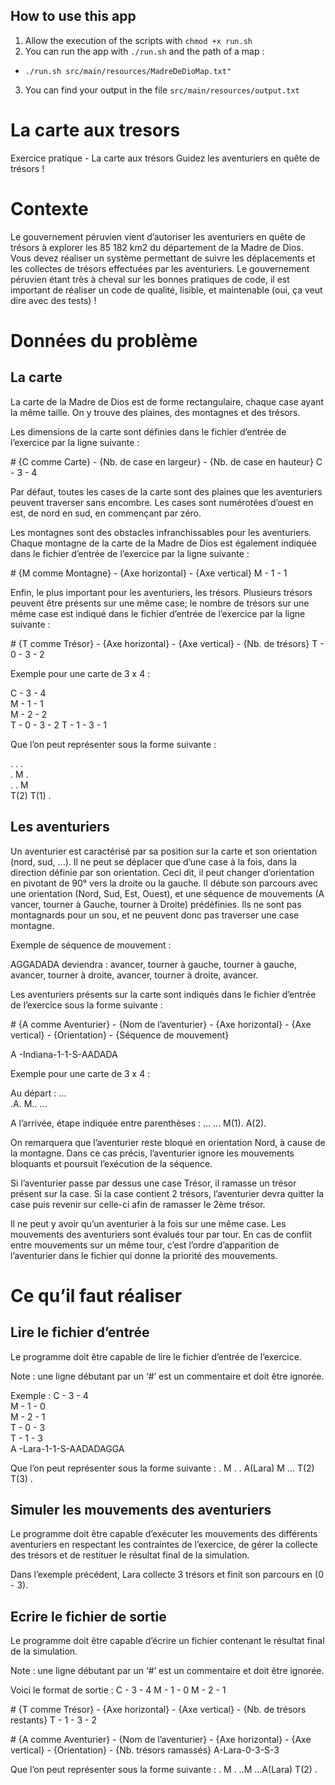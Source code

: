 ## How to use this app
1. Allow the execution of the scripts with `chmod +x run.sh` 
2. You can run the app with `./run.sh` and the path of a map :
- `./run.sh src/main/resources/MadreDeDioMap.txt"`
3. You can find your output in the file `src/main/resources/output.txt`

# La carte aux tresors
Exercice pratique - La carte aux trésors
Guidez les aventuriers en quête de trésors !
# Contexte
Le gouvernement péruvien vient d’autoriser les aventuriers en quête de trésors à explorer les 85 182 km​2​ du département de la Madre de Dios. Vous devez réaliser un système permettant de suivre les déplacements et les collectes de trésors effectuées par les aventuriers. Le gouvernement péruvien étant très à cheval sur les bonnes pratiques de code, il est important de réaliser un code de qualité, lisible, et maintenable (​oui, ça veut dire avec des tests​) !
# Données du problème
## La carte
La carte de la Madre de Dios est de forme rectangulaire, chaque case ayant la même taille. On y trouve des plaines, des montagnes et des trésors.

Les dimensions de la carte sont définies dans le fichier d’entrée de l’exercice par la ligne suivante :

\# {C comme Carte} - {Nb. de case en largeur} - {Nb. de case en hauteur} C​ - 3 - 4

Par défaut, toutes les cases de la carte sont des plaines que les aventuriers peuvent traverser sans encombre. Les cases sont numérotées d’ouest en est, de nord en sud, en commençant par zéro.

Les montagnes sont des obstacles infranchissables pour les aventuriers. Chaque montagne de la carte de la Madre de Dios est également indiquée dans le fichier d’entrée de l’exercice par la ligne suivante :

\# {M comme Montagne} - {Axe horizontal} - {Axe vertical} M​ - 1 - 1

Enfin, le plus important pour les aventuriers, les trésors. Plusieurs trésors peuvent être présents sur une même case; le nombre de trésors sur une même case est indiqué dans le fichier d’entrée de l’exercice par la ligne suivante :

\# {T comme Trésor} - {Axe horizontal} - {Axe vertical} - {Nb. de trésors} T​ - 0 - 3 - 2

 Exemple pour une carte de 3 x 4 :

C​ - 3 - 4  
M​ - 1 - 1  
M​ - 2 - 2  
T​ - 0 - 3 - 2 T​ - 1 - 3 - 1

Que l’on peut représenter sous la forme suivante :

 .    .    .  
 .    M    .  
 .    .    M  
T(2) T(1)  .

## Les aventuriers
Un aventurier est caractérisé par sa position sur la carte et son orientation (nord, sud, ...). Il ne peut se déplacer que d’une case à la fois, dans la direction définie par son orientation. Ceci dit, il peut changer d’orientation en pivotant de 90° vers la droite ou la gauche. Il débute son parcours avec une orientation (​N​ord, ​S​ud, ​E​st, ​O​uest), et une séquence de mouvements (​A​vancer, tourner à ​G​auche, tourner à ​D​roite) prédéfinies. Ils ne sont pas montagnards pour un sou, et ne peuvent donc pas traverser une case montagne.

Exemple de séquence de mouvement :

AGGADADA ​deviendra : avancer, tourner à gauche, tourner à gauche, avancer, tourner à droite, avancer, tourner à droite, avancer.

Les aventuriers présents sur la carte sont indiqués dans le fichier d’entrée de l’exercice sous la forme suivante :

\# {A comme Aventurier} - {Nom de l’aventurier} - {Axe horizontal} - {Axe vertical} - {Orientation} - {Séquence de mouvement}

A​ -Indiana-1-1-S-AADADA

Exemple pour une carte de 3 x 4 :

Au départ :
...  
.A. 
M..
...

A l’arrivée, étape indiquée entre parenthèses :
... 
... 
M(1). 
A(2).

On remarquera que l’aventurier reste bloqué en orientation ​N​ord, à cause de la montagne. Dans ce cas précis, l’aventurier ignore les mouvements bloquants et poursuit l’exécution de la séquence.

Si l’aventurier passe par dessus une case ​T​résor, il ramasse un trésor présent sur la case. Si la case contient 2 trésors, l’aventurier devra quitter la case puis revenir sur celle-ci afin de ramasser le 2ème trésor.

Il ne peut y avoir qu’un aventurier à la fois sur une même case. Les mouvements des aventuriers sont évalués tour par tour. En cas de conflit entre mouvements sur un même tour, c’est l’ordre d’apparition de l’aventurier dans le fichier qui donne la priorité des mouvements.

# Ce qu’il faut réaliser
## Lire le fichier d’entrée
Le programme doit être capable de lire le fichier d’entrée de l’exercice.

Note : une ligne débutant par un ‘#’ est un commentaire et doit être ignorée.

Exemple :
C​ - 3 - 4  
M​ - 1 - 0  
M​ - 2 - 1  
T​ - 0 - 3  
T​ - 1 - 3  
A​ -Lara-1-1-S-AADADAGGA  

Que l’on peut représenter sous la forme suivante :
. M . 
. A(Lara) M 
... 
T(2) T(3) .
## Simuler les mouvements des aventuriers
Le programme doit être capable d’exécuter les mouvements des différents aventuriers en respectant les contraintes de l’exercice, de gérer la collecte des trésors et de restituer le résultat final de la simulation.

Dans l’exemple précédent, Lara collecte 3 trésors et finit son parcours en (0 - 3).
## Ecrire le fichier de sortie
Le programme doit être capable d’écrire un fichier contenant le résultat final de la simulation.

Note : une ligne débutant par un ‘#’ est un commentaire et doit être ignorée.


 Voici le format de sortie :
C​ - 3 - 4
M​ - 1 - 0
M​ - 2 - 1

\# {T comme Trésor} - {Axe horizontal} - {Axe vertical} - {Nb. de trésors restants}
T​ - 1 - 3 - 2

\# {A comme Aventurier} - {Nom de l’aventurier} - {Axe horizontal} - {Axe vertical} - {Orientation} - {Nb. trésors ramassés}
A​ -Lara-0-3-S-3

Que l’on peut représenter sous la forme suivante :
​. M . 
..M 
... 
​A​(Lara) T(2) .
